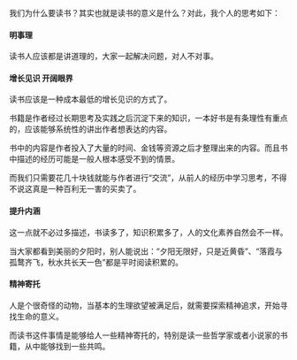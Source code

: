 我们为什么要读书？其实也就是读书的意义是什么？对此，我个人的思考如下：

#### 明事理

读书人应该都是讲道理的，大家一起解决问题，对人不对事。

#### 增长见识 开阔眼界

读书应该是一种成本最低的增长见识的方式了。  

书籍是作者经过长期思考及实践之后沉淀下来的知识，一本好书是有条理性有重点的，应该能够系统性的讲出作者想表达的内容。  

书中的内容是作者投入了大量的时间、金钱等资源之后才整理出来的内容。而且书中描述的经历可能是一般人根本感受不到的情景。  

而我们只需要花几十块钱就能与作者进行“交流”，从前人的经历中学习思考，不得不说这真是一种百利无一害的买卖了。

#### 提升内涵

这一点就不必过多描述，书读多了，知识积累多了，人的文化素养自然会不一样。

当大家都看到美丽的夕阳时，别人能说出：“夕阳无限好，只是近黄昏”、“落霞与孤鹜齐飞，秋水共长天一色”都是平时阅读积累的。

#### 精神寄托

人是个很奇怪的动物，当基本的生理欲望被满足后，就需要探索精神追求，开始寻找生命的意义。

而读书这件事情是能够给人一些精神寄托的，特别是读一些哲学家或者小说家的书籍，从中能够找到一些共鸣。



